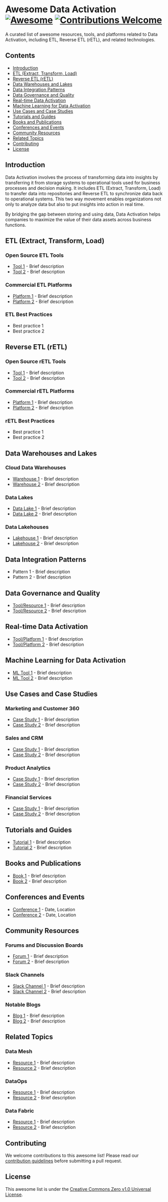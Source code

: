 # Awesome Data Activation [![Awesome](https://awesome.re/badge.svg)](https://awesome.re) [![Contributions Welcome](https://img.shields.io/badge/contributions-welcome-brightgreen.svg)](CONTRIBUTING.md)

A curated list of awesome resources, tools, and platforms related to Data Activation, including ETL, Reverse ETL (rETL), and related technologies.

## Contents

- [Introduction](#introduction)
- [ETL (Extract, Transform, Load)](#etl-extract-transform-load)
- [Reverse ETL (rETL)](#reverse-etl-retl)
- [Data Warehouses and Lakes](#data-warehouses-and-lakes)
- [Data Integration Patterns](#data-integration-patterns)
- [Data Governance and Quality](#data-governance-and-quality)
- [Real-time Data Activation](#real-time-data-activation)
- [Machine Learning for Data Activation](#machine-learning-for-data-activation)
- [Use Cases and Case Studies](#use-cases-and-case-studies)
- [Tutorials and Guides](#tutorials-and-guides)
- [Books and Publications](#books-and-publications)
- [Conferences and Events](#conferences-and-events)
- [Community Resources](#community-resources)
- [Related Topics](#related-topics)
- [Contributing](#contributing)
- [License](#license)

## Introduction

Data Activation involves the process of transforming data into insights by transferring it from storage systems to operational tools used for business processes and decision making. It includes ETL (Extract, Transform, Load) to transfer data into repositories and Reverse ETL to synchronize data back to operational systems. This two way movement enables organizations not only to analyze data but also to put insights into action in real time.

By bridging the gap between storing and using data, Data Activation helps companies to maximize the value of their data assets across business functions.

## ETL (Extract, Transform, Load)

### Open Source ETL Tools

- [Tool 1](link) - Brief description
- [Tool 2](link) - Brief description

### Commercial ETL Platforms

- [Platform 1](link) - Brief description
- [Platform 2](link) - Brief description

### ETL Best Practices

- Best practice 1
- Best practice 2

## Reverse ETL (rETL)

### Open Source rETL Tools

- [Tool 1](link) - Brief description
- [Tool 2](link) - Brief description

### Commercial rETL Platforms

- [Platform 1](link) - Brief description
- [Platform 2](link) - Brief description

### rETL Best Practices

- Best practice 1
- Best practice 2

## Data Warehouses and Lakes

### Cloud Data Warehouses

- [Warehouse 1](link) - Brief description
- [Warehouse 2](link) - Brief description

### Data Lakes

- [Data Lake 1](link) - Brief description
- [Data Lake 2](link) - Brief description

### Data Lakehouses

- [Lakehouse 1](link) - Brief description
- [Lakehouse 2](link) - Brief description

## Data Integration Patterns

- Pattern 1 - Brief description
- Pattern 2 - Brief description

## Data Governance and Quality

- [Tool/Resource 1](link) - Brief description
- [Tool/Resource 2](link) - Brief description

## Real-time Data Activation

- [Tool/Platform 1](link) - Brief description
- [Tool/Platform 2](link) - Brief description

## Machine Learning for Data Activation

- [ML Tool 1](link) - Brief description
- [ML Tool 2](link) - Brief description

## Use Cases and Case Studies

### Marketing and Customer 360

- [Case Study 1](link) - Brief description
- [Case Study 2](link) - Brief description

### Sales and CRM

- [Case Study 1](link) - Brief description
- [Case Study 2](link) - Brief description

### Product Analytics

- [Case Study 1](link) - Brief description
- [Case Study 2](link) - Brief description

### Financial Services

- [Case Study 1](link) - Brief description
- [Case Study 2](link) - Brief description

## Tutorials and Guides

- [Tutorial 1](link) - Brief description
- [Tutorial 2](link) - Brief description

## Books and Publications

- [Book 1](link) - Brief description
- [Book 2](link) - Brief description

## Conferences and Events

- [Conference 1](link) - Date, Location
- [Conference 2](link) - Date, Location

## Community Resources

### Forums and Discussion Boards

- [Forum 1](link) - Brief description
- [Forum 2](link) - Brief description

### Slack Channels

- [Slack Channel 1](link) - Brief description
- [Slack Channel 2](link) - Brief description

### Notable Blogs

- [Blog 1](link) - Brief description
- [Blog 2](link) - Brief description

## Related Topics

### Data Mesh

- [Resource 1](link) - Brief description
- [Resource 2](link) - Brief description

### DataOps

- [Resource 1](link) - Brief description
- [Resource 2](link) - Brief description

### Data Fabric

- [Resource 1](link) - Brief description
- [Resource 2](link) - Brief description

## Contributing

We welcome contributions to this awesome list! Please read our [contribution guidelines](CONTRIBUTING.md) before submitting a pull request.

## License

This awesome list is under the [Creative Commons Zero v1.0 Universal License](LICENSE).

